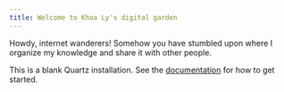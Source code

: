 ```yaml
---
title: Welcome to Khoa Ly's digital garden
---
```

Howdy, internet wanderers! Somehow you have stumbled upon where I organize my knowledge and share it with other people. 

This is a blank Quartz installation.
See the [documentation](https://quartz.jzhao.xyz) for how to get started.
